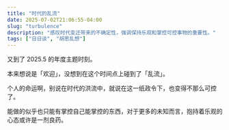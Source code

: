 ```yaml
---
title: "时代的乱流"
date: 2025-07-02T21:06:55-04:00
slug: "turbulence"
description: "感叹时代变迁带来的不确定性，强调保持乐观和掌控可控事物的重要性。"
tags: ["日日谈", "胡思乱想"]
---
```


又到了 2025.5 的年度主题时刻。

本来想说是「欢迎」，没想到在这个时间点上碰到了「乱流」。

个人的命运啊，别说在时代的洪流中，就说在这一纸政令下，也变得不那么可控了。

能做的似乎也只能有掌控自己能掌控的东西，对于更多的未知而言，抱持着乐观的心态或许是一剂良药。
